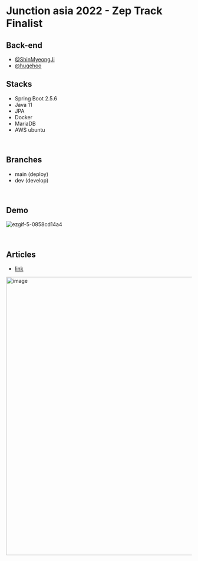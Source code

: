 
# Junction asia 2022 - Zep Track Finalist


## Back-end
- [@ShinMyeongJi](https://github.com/ShinMyeongJi)
- [@hugehoo](https://github.com/hugehoo)

## Stacks
- Spring Boot 2.5.6
- Java 11
- JPA
- Docker
- MariaDB
- AWS ubuntu

<br/>

## Branches
- main (deploy)
- dev (develop)

<br/>

## Demo
![ezgif-5-0858cd14a4](https://user-images.githubusercontent.com/31172248/188212745-fa4e4221-fb4a-445e-8467-b72f31a51a9d.gif)

<br/>

## Articles
- [link](https://www.newsis.com/view/?id=NISX20220822_0001985841)
<img width="754" alt="image" src="https://user-images.githubusercontent.com/92839864/189508453-1a01e695-ab45-4587-ad6f-24333f92923a.png">
